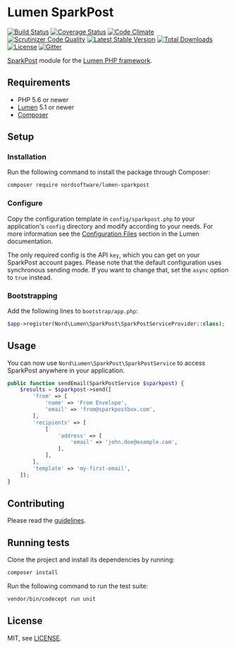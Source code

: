 # Lumen SparkPost

[![Build Status](https://travis-ci.org/nordsoftware/lumen-sparkpost.svg?branch=master)](https://travis-ci.org/nordsoftware/lumen-sparkpost)
[![Coverage Status](https://coveralls.io/repos/github/nordsoftware/lumen-sparkpost/badge.svg?branch=master)](https://coveralls.io/github/nordsoftware/lumen-sparkpost?branch=master)
[![Code Climate](https://codeclimate.com/github/nordsoftware/lumen-sparkpost/badges/gpa.svg)](https://codeclimate.com/github/nordsoftware/lumen-sparkpost)
[![Scrutinizer Code Quality](https://scrutinizer-ci.com/g/nordsoftware/lumen-sparkpost/badges/quality-score.png?b=master)](https://scrutinizer-ci.com/g/nordsoftware/lumen-sparkpost/?branch=master)
[![Latest Stable Version](https://poser.pugx.org/nordsoftware/lumen-sparkpost/version)](https://packagist.org/packages/nordsoftware/lumen-sparkpost)
[![Total Downloads](https://poser.pugx.org/nordsoftware/lumen-sparkpost/downloads)](https://packagist.org/packages/nordsoftware/lumen-sparkpost)
[![License](https://img.shields.io/badge/license-MIT-blue.svg)](LICENSE)
[![Gitter](https://img.shields.io/gitter/room/norsoftware/open-source.svg?maxAge=2592000)](https://gitter.im/nordsoftware/open-source)

[SparkPost](http://www.sparkpost.com/) module for the [Lumen PHP framework](http://lumen.laravel.com/).

## Requirements

- PHP 5.6 or newer
- [Lumen](https://lumen.laravel.com/) 5.1 or newer
- [Composer](http://getcomposer.org)

## Setup

### Installation

Run the following command to install the package through Composer:

```sh
composer require nordsoftware/lumen-sparkpost
```

### Configure

Copy the configuration template in `config/sparkpost.php` to your application's `config` directory and modify according to your needs. 
For more information see the [Configuration Files](http://lumen.laravel.com/docs/configuration#configuration-files) section in the Lumen documentation.

The only required config is the API `key`, which you can get on your SparkPost account pages. Please note that the 
default configuration uses synchronous sending mode. If you want to change that, set the `async` option to `true` 
instead.

### Bootstrapping

Add the following lines to ```bootstrap/app.php```:

```php
$app->register(Nord\Lumen\SparkPost\SparkPostServiceProvider::class);
```

## Usage

You can now use `Nord\Lumen\SparkPost\SparkPostService` to access SparkPost anywhere in your application.

```php
public function sendEmail(SparkPostService $sparkpost) {
    $results = $sparkpost->send([
        'from' => [
            'name' => 'From Envelope',
            'email' => 'from@sparkpostbox.com',
        ],
        'recipients' => [
            [
                'address' => [
                    'email' => 'john.doe@example.com',
                ],
            ],
        ],
        'template' => 'my-first-email',
    ]);
}
```

## Contributing

Please read the [guidelines](.github/CONTRIBUTING.md).

## Running tests

Clone the project and install its dependencies by running:

```sh
composer install
```

Run the following command to run the test suite:

```sh
vendor/bin/codecept run unit
```

## License

MIT, see [LICENSE](LICENSE).
